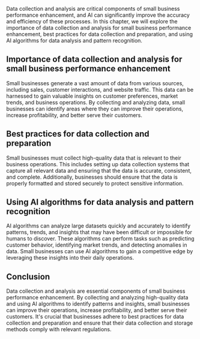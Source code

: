 

Data collection and analysis are critical components of small business performance enhancement, and AI can significantly improve the accuracy and efficiency of these processes. In this chapter, we will explore the importance of data collection and analysis for small business performance enhancement, best practices for data collection and preparation, and using AI algorithms for data analysis and pattern recognition.

Importance of data collection and analysis for small business performance enhancement
-------------------------------------------------------------------------------------

Small businesses generate a vast amount of data from various sources, including sales, customer interactions, and website traffic. This data can be harnessed to gain valuable insights on customer preferences, market trends, and business operations. By collecting and analyzing data, small businesses can identify areas where they can improve their operations, increase profitability, and better serve their customers.

Best practices for data collection and preparation
--------------------------------------------------

Small businesses must collect high-quality data that is relevant to their business operations. This includes setting up data collection systems that capture all relevant data and ensuring that the data is accurate, consistent, and complete. Additionally, businesses should ensure that the data is properly formatted and stored securely to protect sensitive information.

Using AI algorithms for data analysis and pattern recognition
-------------------------------------------------------------

AI algorithms can analyze large datasets quickly and accurately to identify patterns, trends, and insights that may have been difficult or impossible for humans to discover. These algorithms can perform tasks such as predicting customer behavior, identifying market trends, and detecting anomalies in data. Small businesses can use AI algorithms to gain a competitive edge by leveraging these insights into their daily operations.

Conclusion
----------

Data collection and analysis are essential components of small business performance enhancement. By collecting and analyzing high-quality data and using AI algorithms to identify patterns and insights, small businesses can improve their operations, increase profitability, and better serve their customers. It's crucial that businesses adhere to best practices for data collection and preparation and ensure that their data collection and storage methods comply with relevant regulations.
